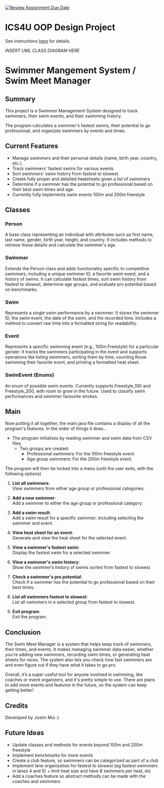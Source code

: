 [![Review Assignment Due Date](https://classroom.github.com/assets/deadline-readme-button-22041afd0340ce965d47ae6ef1cefeee28c7c493a6346c4f15d667ab976d596c.svg)](https://classroom.github.com/a/LXtbW2-T)
# ICS4U OOP Design Project

See instructions [here](INSTRUCTIONS.md) for details.

*INSERT UML CLASS DIAGRAM HERE*  

# Swimmer Mangement System / Swim Meet Manager 

## Summary

This project is a Swimmer Management System designed to track swimmers, their swim events, and their swimming history. 

The program calculates a swimmer's fastest swims, their potential to go professional, and organizes swimmers by events and times.

## Current Features
- Manage swimmers and their personal details (name, birth year, country, etc.).
- Track swimmers' fastest swims for various events.
- Sort swimmers' swim history from fastest to slowest.
- Create fully proper and detailed heatsheets given a list of swimmers
- Determine if a swimmer has the potential to go professional based on their best swim times and age.
- Currently fully implements swim events 100m and 200m freestyle

## Classes

### Person
A base class representing an individual with attributes such as first name, last name, gender, birth year, height, and country. It includes methods to retrieve these details and calculate the swimmer's age.

### Swimmer
Extends the Person class and adds functionality specific to competitive swimmers, including a unique swimmer ID, a favorite swim event, and a history of swims. It can calculate fastest times, sort swim history from fastest to slowest, determine age groups, and evaluate pro potential based on benchmarks.

### Swim
Represents a single swim performance by a swimmer. It stores the swimmer ID, the swim event, the date of the swim, and the recorded time. Includes a method to convert raw time into a formatted string for readability.

### Event
Represents a specific swimming event (e.g., 100m Freestyle) for a particular gender. It tracks the swimmers participating in the event and supports operations like listing swimmers, sorting them by time, counting those swimming their favorite event, and printing a formatted heat sheet.

### SwimEvent (Enums)
An enum of possible swim events. Currently supports Freestyle_100 and Freestyle_200, with room to grow in the future. Used to classify swim performances and swimmer favourite strokes.

## Main
Now putting it all together, the main.java file contains a display of all the program's features. In the order of things it does...

- The program initializes by reading swimmer and swim data from CSV files.
    - Two groups are created:
        - Professional swimmers: For the 100m freestyle event.
        - Age group swimmers: For the 200m freestyle event.

The program will then be locked into a menu (until the user exits, with the following options)

1. **List all swimmers**:  
   View swimmers from either age group or professional categories.

2. **Add a new swimmer**:  
   Add a swimmer to either the age group or professional category.

3. **Add a swim result**:  
   Add a swim result for a specific swimmer, including selecting the swimmer and event.

4. **View heat sheet for an event**:  
   Generate and view the heat sheet for the selected event.

5. **View a swimmer's fastest swim**:  
   Display the fastest swim for a selected swimmer.

6. **View a swimmer's swim history**:  
   Show the swimmer’s history of swims sorted from fastest to slowest.

7. **Check a swimmer's pro potential**:  
   Check if a swimmer has the potential to go professional based on their best times.

8. **List all swimmers fastest to slowest**:  
   List all swimmers in a selected group from fastest to slowest.

9. **Exit program**:  
   Exit the program.

## Conclusion
The Swim Meet Manager is a system that helps keep track of swimmers, their times, and events. It makes managing swimmer data easier, whether you're adding new swimmers, recording swim times, or generating heat sheets for races. The system also lets you check how fast swimmers are and even figure out if they have what it takes to go pro. 

Overall, it’s a super useful tool for anyone involved in swimming, like coaches or event organizers, and it's pretty simple to use. There are plans to add more events and features in the future, so the system can keep getting better!

## Credits
Developed by Justin Mui :)

## Future Ideas
- Update classes and methods for events beyond 100m and 200m freestyle
- Implement benchmarks for more events
- Create a club feature, so swimmers can be categorized as part of a club
- Implement lane organization for fastest to slowest (eg fastest swimmers in lanes 4 and 5) + limit heat size and have 8 swimmers per heat, etc
- Add a coaches feature so abstract methods can be made with the coaches and swimmers